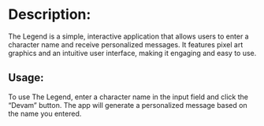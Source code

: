 <h1>Description:</h1>
 The Legend is a simple, interactive application that allows users to enter a character name and receive personalized messages. It features pixel art graphics and an intuitive user interface, making it engaging and easy to use.

<h2>Usage:</h2>
 To use The Legend, enter a character name in the input field and click the “Devam” button. The app will generate a personalized message based on the name you entered.
